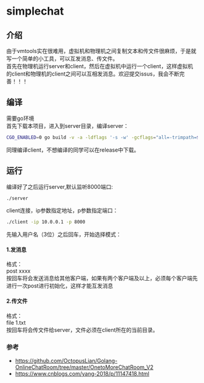 # simplechat
## 介绍
由于vmtools实在很难用，虚拟机和物理机之间复制文本和传文件很麻烦，于是就写一个简单的小工具，可以互发消息、传文件。   
首先在物理机运行server和client，然后在虚拟机中运行一个client，这样虚拟机的client和物理机的client之间可以互相发消息。欢迎提交issus，我会不断完善！！！  

## 编译
需要go环境  
首先下载本项目，进入到server目录，编译server：
```bash
CGO_ENABLED=0 go build -v -a -ldflags '-s -w' -gcflags="all=-trimpath=${PWD}" -asmflags="all=-trimpath=${PWD}" -o ./server server.go
```
同理编译client，不想编译的同学可以在release中下载。
## 运行
编译好了之后运行server,默认监听8000端口:
```bash
./server
```

client连接，ip参数指定地址，p参数指定端口：
```bash
./client -ip 10.0.0.1 -p 8000
```
先输入用户名（3位）之后回车，开始选择模式：
#### 1.发消息
格式：  
post xxxx  
按回车将会发送消息给其他客户端，如果有两个客户端及以上，必须每个客户端先进行一次post进行初始化，这样才能互发消息  

#### 2.传文件
格式：  
file 1.txt  
按回车将会传文件给server，文件必须在client所在的当前目录。  

### 参考
- https://github.com/OctopusLian/Golang-OnlineChatRoom/tree/master/OnetoMoreChatRoom_V2
- https://www.cnblogs.com/yang-2018/p/11147418.html
